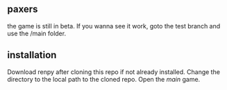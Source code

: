 ## paxers

the game is still in beta. If you wanna see it work, goto the test branch and use the /main folder.

## installation

Download renpy after cloning this repo if not already installed. Change the directory to the local path to the cloned repo. Open the *main* game.
